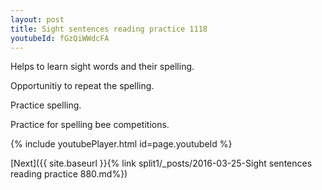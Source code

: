 ```yaml
---
layout: post
title: Sight sentences reading practice 1118
youtubeId: fGzQiWWdcFA
---
```

 
 
Helps to learn sight words and their spelling.

Opportunitiy to repeat the spelling. 

Practice spelling. 
 
Practice for spelling bee competitions. 
 
{% include youtubePlayer.html id=page.youtubeId %}
 
 

[Next]({{ site.baseurl }}{% link  split1/_posts/2016-03-25-Sight sentences reading practice 880.md%})
 
